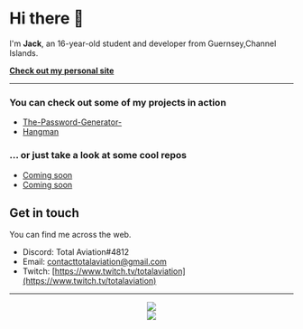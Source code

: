 # Hi there 👋

<!--
**TotalAviationYT/TotalAviationYT** is a ✨ _special_ ✨ repository because its `README.md` (this file) appears on your GitHub profile.
-->

I'm **Jack**, an 16-year-old student and developer from Guernsey,Channel Islands. 

**[Check out my personal site](??)**

---

### You can check out some of my projects in action

- [The-Password-Generator-]([repo](https://github.com/TotalAviationYT/The-Password-Generator-))
- [Hangman]([repo](https://github.com/TotalAviationYT/Hangman))

### ... or just take a look at some cool repos

- [Coming soon](https://github.com/TotalAviationYT?tab=repositories)
- [Coming soon](https://github.com/TotalAviationYT?tab=repositories)

## Get in touch

You can find me across the web.

- Discord: Total Aviation#4812
- Email: [contacttotalaviation@gmail.com](mailto:contacttotalaviation@gmail.com)
- Twitch: [https://www.twitch.tv/totalaviation](https://www.twitch.tv/totalaviation)
----

<p align="center">
  <img src="https://github-profile-trophy.vercel.app/?username=TotalAviationYT&theme=darkhub&margin-w=8&margin-h=8&no-frame=true">
  <br/>
  <img src="https://github-readme-stats.vercel.app/api?username=TotalAviationYT&count_private=true&theme=dark&show_icons=true">
  <br/>
</p>
